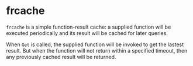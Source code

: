 # frcache

`frcache` is a simple function-result cache: a supplied function will be executed periodically and its result will be cached for later queries.

When `Get` is called, the supplied function will be invoked to get the lastest result. But when the function will not return within a specified timeout, then any previously cached result will be returned.

